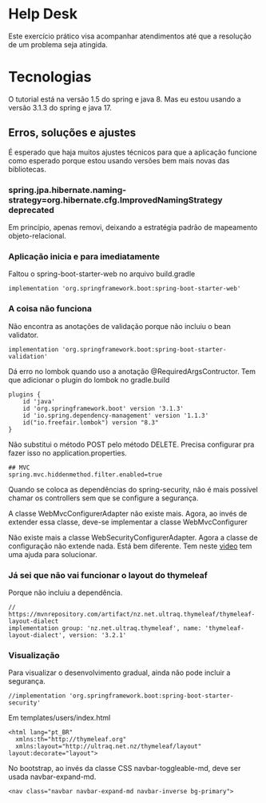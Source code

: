 # Help Desk
Este exercício prático visa acompanhar atendimentos até que a resolução de um problema seja atingida.

# Tecnologias
O tutorial está na versão 1.5 do spring e java 8. Mas eu estou usando a versão 3.1.3 do spring e java 17.

## Erros, soluções e ajustes

É esperado que haja muitos ajustes técnicos para que a aplicação funcione como esperado porque estou usando versões bem mais novas das bibliotecas.

### spring.jpa.hibernate.naming-strategy=org.hibernate.cfg.ImprovedNamingStrategy deprecated

Em princípio, apenas removi, deixando a estratégia padrão de mapeamento objeto-relacional.

### Aplicação inicia e para imediatamente

Faltou o spring-boot-starter-web no arquivo build.gradle

	implementation 'org.springframework.boot:spring-boot-starter-web'

### A coisa não funciona
Não encontra as anotações de validação porque não incluiu o bean validator.

    implementation 'org.springframework.boot:spring-boot-starter-validation'

Dá erro no lombok quando uso a anotação @RequiredArgsContructor. Tem que adicionar o plugin do lombok no gradle.build

    plugins {
        id 'java'
        id 'org.springframework.boot' version '3.1.3'
        id 'io.spring.dependency-management' version '1.1.3'
        id("io.freefair.lombok") version "8.3"
    }

Não substitui o método POST pelo método DELETE. Precisa configurar pra fazer isso no application.properties.

    ## MVC
    spring.mvc.hiddenmethod.filter.enabled=true

Quando se coloca as dependências do spring-security, não é mais possível chamar os controllers sem que se
configure a segurança.

A classe WebMvcConfigurerAdapter não existe mais. Agora, ao invés de extender essa classe, deve-se implementar
a classe WebMvcConfigurer

Não existe mais a classe WebSecurityConfigurerAdapter. Agora a classe de configuração não extende nada.
Está bem diferente. Tem neste [video](https://www.youtube.com/watch?v=5w-YCcOjPD0) tem uma ajuda para solucionar.

### Já sei que não vai funcionar o layout do thymeleaf
Porque não incluiu a dependência.

	// https://mvnrepository.com/artifact/nz.net.ultraq.thymeleaf/thymeleaf-layout-dialect
	implementation group: 'nz.net.ultraq.thymeleaf', name: 'thymeleaf-layout-dialect', version: '3.2.1'

### Visualização

Para visualizar o desenvolvimento gradual, ainda não pode incluir a segurança.

	//implementation 'org.springframework.boot:spring-boot-starter-security'
Em templates/users/index.html

    <html lang="pt_BR"
      xmlns:th="http://thymeleaf.org"
      xmlns:layout="http://ultraq.net.nz/thymeleaf/layout"
    layout:decorate="layout">

No bootstrap, ao invés da classe CSS navbar-toggleable-md, deve ser usada navbar-expand-md.

    <nav class="navbar navbar-expand-md navbar-inverse bg-primary">

